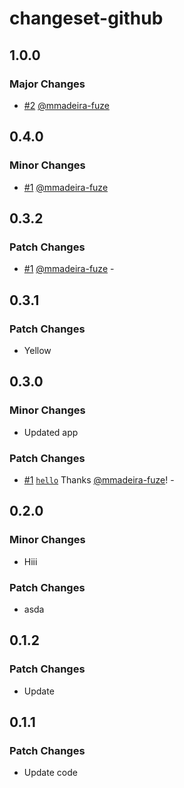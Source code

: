 # changeset-github

## 1.0.0

### Major Changes

- [#2](https://github.com/mmadeira-fuze/github-changesets/pull/2) [@mmadeira-fuze](https://github.com/mmadeira-fuze)

## 0.4.0

### Minor Changes

- [#1](https://github.com/mmadeira-fuze/github-changesets/pull/1) [@mmadeira-fuze](https://github.com/mmadeira-fuze)

## 0.3.2

### Patch Changes

- [#1](https://github.com/mmadeira-fuze/github-changesets/pull/1) [@mmadeira-fuze](https://github.com/mmadeira-fuze) -

## 0.3.1

### Patch Changes

- Yellow

## 0.3.0

### Minor Changes

- Updated app

### Patch Changes

- [#1](https://github.com/mmadeira-fuze/github-changesets/pull/1) [`hello`](https://github.com/mmadeira-fuze/github-changesets/commit/hello) Thanks [@mmadeira-fuze](https://github.com/mmadeira-fuze)! -

## 0.2.0

### Minor Changes

- Hiii

### Patch Changes

- asda

## 0.1.2

### Patch Changes

- Update

## 0.1.1

### Patch Changes

- Update code
